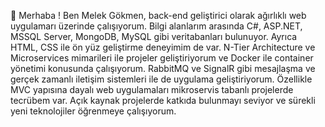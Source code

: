 👋 Merhaba ! Ben Melek Gökmen, back-end geliştirici olarak ağırlıklı web uygulamarı üzerinde çalışıyorum. Bilgi alanlarım arasında C#, ASP.NET, MSSQL Server, MongoDB, MySQL gibi veritabanları bulunuyor. Ayrıca HTML, CSS ile ön yüz geliştirme deneyimim de var. N-Tier Architecture ve Microservices mimarileri ile projeler geliştiriyorum ve Docker ile container yönetimi konusunda çalışıyorum. RabbitMQ ve SignalR gibi mesajlaşma ve gerçek zamanlı iletişim sistemleri ile de uygulama geliştiriyorum. 
Özellikle MVC yapısına dayalı web uygulamaları mikroservis tabanlı projelerde tecrübem var. Açık kaynak projelerde katkıda bulunmayı seviyor ve sürekli yeni teknolojiler öğrenmeye çalışıyorum.
